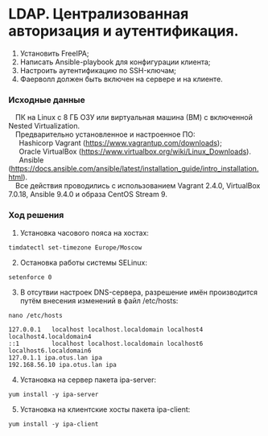 # LDAP. Централизованная авторизация и аутентификация.
1. Установить FreeIPA;
2. Написать Ansible-playbook для конфигурации клиента;
3. Настроить аутентификацию по SSH-ключам;
4. Фаерволл должен быть включен на сервере и на клиенте.
### Исходные данные ###
&ensp;&ensp;ПК на Linux c 8 ГБ ОЗУ или виртуальная машина (ВМ) с включенной Nested Virtualization.<br/>
&ensp;&ensp;Предварительно установленное и настроенное ПО:<br/>
&ensp;&ensp;&ensp;Hashicorp Vagrant (https://www.vagrantup.com/downloads);<br/>
&ensp;&ensp;&ensp;Oracle VirtualBox (https://www.virtualbox.org/wiki/Linux_Downloads).<br/>
&ensp;&ensp;&ensp;Ansible (https://docs.ansible.com/ansible/latest/installation_guide/intro_installation.html).<br/>
&ensp;&ensp;Все действия проводились с использованием Vagrant 2.4.0, VirtualBox 7.0.18, Ansible 9.4.0 и образа CentOS Stream 9. <br/>
### Ход решения ###
1. Установка часового пояса на хостах:
```shell
timdatectl set-timezone Europe/Moscow
```
2. Остановка работы системы SELinux:
```shell
setenforce 0
```
3. В отсутвии настроек DNS-сервера, разрешение имён производится путём внесения изменений в файл /etc/hosts:
```shell
nano /etc/hosts

127.0.0.1   localhost localhost.localdomain localhost4 localhost4.localdomain4
::1         localhost localhost.localdomain localhost6 localhost6.localdomain6
127.0.1.1 ipa.otus.lan ipa
192.168.56.10 ipa.otus.lan ipa
```
4. Установка на сервер пакета ipa-server:
```shell
yum install -y ipa-server
```
5. Установка на клиентские хосты пакета ipa-client:
```shell
yum install -y ipa-client
```



